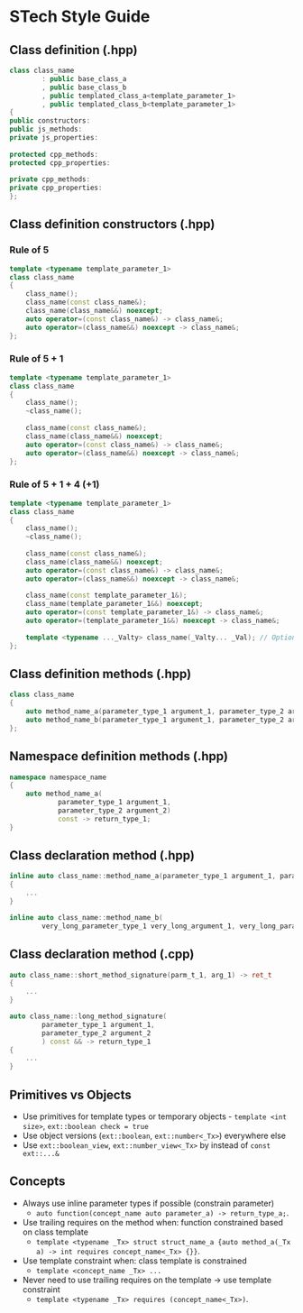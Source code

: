 # STech Style Guide

## Class definition (.hpp)
```C++
class class_name
        : public base_class_a
        , public base_class_b
        , public templated_class_a<template_parameter_1>
        , public templated_class_b<template_parameter_1>
{
public constructors:
public js_methods:
private js_properties:
    
protected cpp_methods:
protected cpp_properties:
    
private cpp_methods:
private cpp_properties:
};
```

## Class definition constructors (.hpp)
### Rule of 5
```C++
template <typename template_parameter_1>
class class_name
{
    class_name();
    class_name(const class_name&);
    class_name(class_name&&) noexcept;
    auto operator=(const class_name&) -> class_name&;
    auto operator=(class_name&&) noexcept -> class_name&;
};
```

### Rule of 5 + 1
```C++
template <typename template_parameter_1>
class class_name
{
    class_name();
    ~class_name();
    
    class_name(const class_name&);
    class_name(class_name&&) noexcept;
    auto operator=(const class_name&) -> class_name&;
    auto operator=(class_name&&) noexcept -> class_name&;
};
```

### Rule of 5 + 1 + 4 (+1)
```C++
template <typename template_parameter_1>
class class_name
{
    class_name();
    ~class_name();
    
    class_name(const class_name&);
    class_name(class_name&&) noexcept;
    auto operator=(const class_name&) -> class_name&;
    auto operator=(class_name&&) noexcept -> class_name&;
    
    class_name(const template_parameter_1&);
    class_name(template_parameter_1&&) noexcept;
    auto operator=(const template_parameter_1&) -> class_name&;
    auto operator=(template_parameter_1&&) noexcept -> class_name&;
    
    template <typename ..._Valty> class_name(_Valty... _Val); // Optional
};
```

## Class definition methods (.hpp)
```C++
class class_name
{
    auto method_name_a(parameter_type_1 argument_1, parameter_type_2 argument_2) const -> return_type_1;
    auto method_name_b(parameter_type_1 argument_1, parameter_type_2 argument_2) const -> return_type_2;
};
```

## Namespace definition methods (.hpp)
```C++
namespace namespace_name
{
    auto method_name_a(
            parameter_type_1 argument_1,
            parameter_type_2 argument_2)
            const -> return_type_1;
}
```

## Class declaration method (.hpp)
```C++
inline auto class_name::method_name_a(parameter_type_1 argument_1, parameter_type_2 argument_2) -> return_type_1
{
    ...
}

inline auto class_name::method_name_b(
        very_long_parameter_type_1 very_long_argument_1, very_long_parameter_type_2 very_long_argument_2) -> very_long_return_type
```

## Class declaration method (.cpp)
```C++
auto class_name::short_method_signature(parm_t_1, arg_1) -> ret_t
{
    ...
}

auto class_name::long_method_signature(
        parameter_type_1 argument_1,
        parameter_type_2 argument_2
        ) const && -> return_type_1
{
    ...
}
```

## Primitives vs Objects
 - Use primitives for template types or temporary objects - `template <int size>`, `ext::boolean check = true`
 - Use object versions (`ext::boolean`, `ext::number<_Tx>`) everywhere else
 - Use `ext::boolean_view`, `ext::number_view<_Tx>` by instead of `const ext::...&`


## Concepts
 - Always use inline parameter types if possible (constrain parameter)
   - `auto function(concept_name auto parameter_a) -> return_type_a;`.
 - Use trailing requires on the method when: function constrained based on class template
   - `template <typename _Tx> struct struct_name_a {auto method_a(_Tx a) -> int requires concept_name<_Tx> {}}`.
 - Use template constraint when: class template is constrained
   - `template <concept_name _Tx> ...`
 - Never need to use trailing requires on the template -> use template constraint
   - `template <typename _Tx> requires (concept_name<_Tx>)`.
